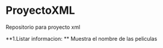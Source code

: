# ProyectoXML
Repositorio para proyecto xml

**1.Listar informacion: ** Muestra el nombre de las peliculas
